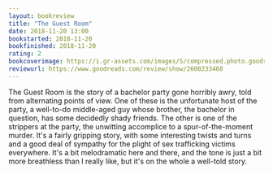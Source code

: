 ```yaml
---
layout: bookreview
title: "The Guest Room"
date: 2018-11-20 13:00
bookstarted: 2018-11-20
bookfinished: 2018-11-20
rating: 2
bookcoverimage: https://i.gr-assets.com/images/S/compressed.photo.goodreads.com/books/1432679414l/25430584._SX98_.jpg
reviewurl: https://www.goodreads.com/review/show/2600233468
---
```


The Guest Room is the story of a bachelor party gone horribly awry, told from alternating points of view. One of these is the unfortunate host of the party, a well-to-do middle-aged guy whose brother, the bachelor in question, has some decidedly shady friends. The other is one of the strippers at the party, the unwitting accomplice to a spur-of-the-moment murder. It's a fairly gripping story, with some interesting twists and turns and a good deal of sympathy for the plight of sex trafficking victims everywhere. It's a bit melodramatic here and there, and the tone is just a bit more breathless than I really like, but it's on the whole a well-told story.